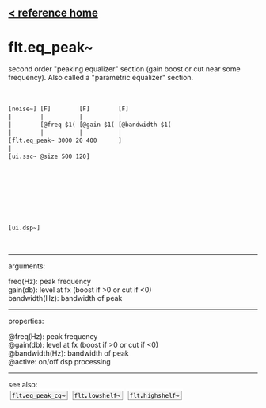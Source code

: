 [< reference home](ceammc_lib.html)
---

# flt.eq_peak~


second order &#34;peaking equalizer&#34; section (gain boost or cut near some
            frequency). Also called a &#34;parametric equalizer&#34; section.

```


[noise~] [F]        [F]        [F]
|        |          |          |
|        [@freq $1( [@gain $1( [@bandwidth $1(
|        |          |          |
[flt.eq_peak~ 3000 20 400      ]
|
[ui.ssc~ @size 500 120]








[ui.dsp~]

            
```

---
arguments:

freq(Hz): peak
            frequency<br>
gain(db): level
            at fx (boost if &gt;0 or cut if &lt;0)<br>
bandwidth(Hz): 
            bandwidth of peak<br>

---
properties:

@freq(Hz): peak frequency<br>
@gain(db): level at fx (boost if &gt;0 or cut if &lt;0)<br>
@bandwidth(Hz): bandwidth of peak<br>
@active: on/off dsp
            processing<br>

---
see also:<br>
[![flt.eq_peak_cq~](img/object_flt.eq_peak_cq~.png)](flt.eq_peak_cq~.html)
[![flt.lowshelf~](img/object_flt.lowshelf~.png)](flt.lowshelf~.html)
[![flt.highshelf~](img/object_flt.highshelf~.png)](flt.highshelf~.html)
